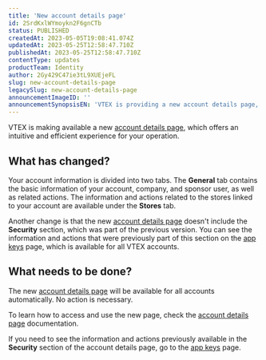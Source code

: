```yaml
---
title: 'New account details page'
id: 2SrdKxlWYmoykn2F6gnCTb
status: PUBLISHED
createdAt: 2023-05-05T19:08:41.074Z
updatedAt: 2023-05-25T12:58:47.710Z
publishedAt: 2023-05-25T12:58:47.710Z
contentType: updates
productTeam: Identity
author: 2Gy429C47ie3tL9XUEjeFL
slug: new-account-details-page
legacySlug: new-account-details-page
announcementImageID: ''
announcementSynopsisEN: 'VTEX is providing a new account details page, which offers an intuitive and efficient experience for your operation.'
---
```


VTEX is making available a new [account details page](https://help.vtex.com/en/tutorial/pagina-de-detalhes-da-conta--2vhUVOKfCaswqLguT2F9xq), which offers an intuitive and efficient experience for your operation.

## What has changed?

Your account information is divided into two tabs. The **General** tab contains the basic information of your account, company, and sponsor user, as well as related actions. The information and actions related to the stores linked to your account are available under the **Stores** tab.

Another change is that the new [account details page](https://help.vtex.com/en/tutorial/pagina-de-detalhes-da-conta--2vhUVOKfCaswqLguT2F9xq) doesn't include the **Security** section, which was part of the previous version. You can see the information and actions that were previously part of this section on the [app keys](https://help.vtex.com/en/tutorial/application-keys--2iffYzlvvz4BDMr6WGUtet#generating-app-keys-in-your-account) page, which is available for all VTEX accounts.

## What needs to be done?

The new [account details page](https://help.vtex.com/en/tutorial/pagina-de-detalhes-da-conta--2vhUVOKfCaswqLguT2F9xq) will be available for all accounts automatically. No action is necessary.

To learn how to access and use the new page, check the [account details page](https://help.vtex.com/en/tutorial/pagina-de-detalhes-da-conta--2vhUVOKfCaswqLguT2F9xq) documentation.

If you need to see the information and actions previously available in the **Security** section of the account details page, go to the [app keys](https://help.vtex.com/en/tutorial/application-keys--2iffYzlvvz4BDMr6WGUtet) page.


